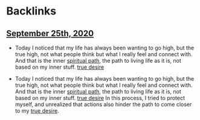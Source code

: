 
# Backlinks
## [September 25th, 2020](<September 25th, 2020.md>)
- Today I noticed that my life has always been wanting to go high, but the true high, not what people think but what I really feel and connect with. And that is the inner [spiritual path](<spiritual path.md>), the path to living life as it is, not based on my inner stuff. [true desire](<true desire.md>)

- Today I noticed that my life has always been wanting to go high, but the true high, not what people think but what I really feel and connect with. And that is the inner [spiritual path](<spiritual path.md>), the path to living life as it is, not based on my inner stuff. [true desire](<true desire.md>) In this process, I tried to protect myself, and unrealized that actions also hinder the path to come closer to my [true desire](<true desire.md>).

